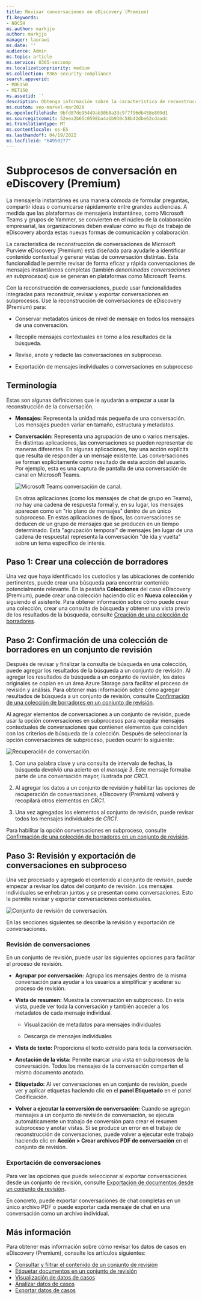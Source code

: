 ```yaml
---
title: Revisar conversaciones en eDiscovery (Premium)
f1.keywords:
- NOCSH
ms.author: markjjo
author: markjjo
manager: laurawi
ms.date: ''
audience: Admin
ms.topic: article
ms.service: O365-seccomp
ms.localizationpriority: medium
ms.collection: M365-security-compliance
search.appverid:
- MOE150
- MET150
ms.assetid: ''
description: Obtenga información sobre la característica de reconstrucción de conversaciones en Microsoft Purview eDiscovery (Premium) (denominado subproceso de conversación) para reconstruir, revisar y exportar conversaciones de chat en grupos de Microsoft Teams y Yammer.
ms.custom: seo-marvel-mar2020
ms.openlocfilehash: 9bfd87de95449ab30b8a33c9f7f96db458e809d1
ms.sourcegitcommit: 52eea2b65c0598ba4a1b930c58b42dbe62cdaadc
ms.translationtype: MT
ms.contentlocale: es-ES
ms.lasthandoff: 04/19/2022
ms.locfileid: "64950277"
---
```

# <a name="conversation-threading-in-ediscovery-premium"></a>Subprocesos de conversación en eDiscovery (Premium)

La mensajería instantánea es una manera cómoda de formular preguntas, compartir ideas o comunicarse rápidamente entre grandes audiencias. A medida que las plataformas de mensajería instantánea, como Microsoft Teams y grupos de Yammer, se convierten en el núcleo de la colaboración empresarial, las organizaciones deben evaluar cómo su flujo de trabajo de eDiscovery aborda estas nuevas formas de comunicación y colaboración.

La característica de reconstrucción de conversaciones de Microsoft Purview eDiscovery (Premium) está diseñada para ayudarle a identificar contenido contextual y generar vistas de conversación distintas. Esta funcionalidad le permite revisar de forma eficaz y rápida conversaciones de mensajes instantáneos completas (también *denominadas conversaciones en subprocesos*) que se generan en plataformas como Microsoft Teams.

Con la reconstrucción de conversaciones, puede usar funcionalidades integradas para reconstruir, revisar y exportar conversaciones en subprocesos. Use la reconstrucción de conversaciones de eDiscovery (Premium) para:

- Conservar metadatos únicos de nivel de mensaje en todos los mensajes de una conversación.

- Recopile mensajes contextuales en torno a los resultados de la búsqueda.

- Revise, anote y redacte las conversaciones en subproceso.

- Exportación de mensajes individuales o conversaciones en subproceso

## <a name="terminology"></a>Terminología

Estas son algunas definiciones que le ayudarán a empezar a usar la reconstrucción de la conversación.

- **Mensajes:** Representa la unidad más pequeña de una conversación. Los mensajes pueden variar en tamaño, estructura y metadatos.

- **Conversación:** Representa una agrupación de uno o varios mensajes. En distintas aplicaciones, las conversaciones se pueden representar de maneras diferentes. En algunas aplicaciones, hay una acción explícita que resulta de responder a un mensaje existente. Las conversaciones se forman explícitamente como resultado de esta acción del usuario. Por ejemplo, esta es una captura de pantalla de una conversación de canal en Microsoft Teams.

   ![Microsoft Teams conversación de canal.](../media/threadedchat.png)

   En otras aplicaciones (como los mensajes de chat de grupo en Teams), no hay una cadena de respuesta formal y, en su lugar, los mensajes aparecen como un "río plano de mensajes" dentro de un único subproceso. En estas aplicaciones de tipos, las conversaciones se deducen de un grupo de mensajes que se producen en un tiempo determinado. Esta "agrupación temporal" de mensajes (en lugar de una cadena de respuesta) representa la conversación "de ida y vuelta" sobre un tema específico de interés.

## <a name="step-1-create-a-draft-collection"></a>Paso 1: Crear una colección de borradores

Una vez que haya identificado los custodios y las ubicaciones de contenido pertinentes, puede crear una búsqueda para encontrar contenido potencialmente relevante. En la pestaña **Colecciones** del caso eDiscovery (Premium), puede crear una colección haciendo clic en **Nueva colección** y siguiendo el asistente. Para obtener información sobre cómo puede crear una colección, crear una consulta de búsqueda y obtener una vista previa de los resultados de la búsqueda, consulte [Creación de una colección de borradores](create-draft-collection.md).

## <a name="step-2-commit-a-draft-collection-to-a-review-set"></a>Paso 2: Confirmación de una colección de borradores en un conjunto de revisión

Después de revisar y finalizar la consulta de búsqueda en una colección, puede agregar los resultados de la búsqueda a un conjunto de revisión. Al agregar los resultados de búsqueda a un conjunto de revisión, los datos originales se copian en un área Azure Storage para facilitar el proceso de revisión y análisis. Para obtener más información sobre cómo agregar resultados de búsqueda a un conjunto de revisión, consulte [Confirmación de una colección de borradores en un conjunto de revisión](commit-draft-collection.md).

Al agregar elementos de conversaciones a un conjunto de revisión, puede usar la opción conversaciones en subprocesos para recopilar mensajes contextuales de conversaciones que contienen elementos que coinciden con los criterios de búsqueda de la colección. Después de seleccionar la opción conversaciones de subproceso, pueden ocurrir lo siguiente:

  ![Recuperación de conversación.](../media/messagesandconversations.png)

1. Con una palabra clave y una consulta de intervalo de fechas, la búsqueda devolvió una acierto en el *mensaje 3*. Este mensaje formaba parte de una conversación mayor, ilustrada por *CRC1*.

2. Al agregar los datos a un conjunto de revisión y habilitar las opciones de recuperación de conversaciones, eDiscovery (Premium) volverá y recopilará otros elementos en *CRC1*.

3. Una vez agregados los elementos al conjunto de revisión, puede revisar todos los mensajes individuales de *CRC1*.

Para habilitar la opción conversaciones en subproceso, consulte [Confirmación de una colección de borradores en un conjunto de revisión](commit-draft-collection.md#commit-a-draft-collection-to-a-review-set).

## <a name="step-3-review-and-export-threaded-conversations"></a>Paso 3: Revisión y exportación de conversaciones en subproceso

Una vez procesado y agregado el contenido al conjunto de revisión, puede empezar a revisar los datos del conjunto de revisión. Los mensajes individuales se enhebran juntos y se presentan como conversaciones. Esto le permite revisar y exportar conversaciones contextuales.

  ![Conjunto de revisión de conversación.](../media/ConversationRSOptions.PNG)

En las secciones siguientes se describe la revisión y exportación de conversaciones.

### <a name="reviewing-conversations"></a>Revisión de conversaciones

En un conjunto de revisión, puede usar las siguientes opciones para facilitar el proceso de revisión.

- **Agrupar por conversación:** Agrupa los mensajes dentro de la misma conversación para ayudar a los usuarios a simplificar y acelerar su proceso de revisión.

- **Vista de resumen:** Muestra la conversación en subproceso. En esta vista, puede ver toda la conversación y también acceder a los metadatos de cada mensaje individual.

   - Visualización de metadatos para mensajes individuales

   - Descarga de mensajes individuales

- **Vista de texto:** Proporciona el texto extraído para toda la conversación.

- **Anotación de la vista:** Permite marcar una vista en subprocesos de la conversación. Todos los mensajes de la conversación comparten el mismo documento anotado.

- **Etiquetado:** Al ver conversaciones en un conjunto de revisión, puede ver y aplicar etiquetas haciendo clic en el **panel Etiquetado** en el panel Codificación.

- **Volver a ejecutar la conversión de conversación:** Cuando se agregan mensajes a un conjunto de revisión de conversación, se ejecuta automáticamente un trabajo de conversión para crear el resumen subproceso y anotar vistas. Si se produce un error en el trabajo de reconstrucción de conversaciones, puede volver a ejecutar este trabajo haciendo clic en **Acción > Crear archivos PDF de conversación** en el conjunto de revisión.

### <a name="exporting-conversations"></a>Exportación de conversaciones

Para ver las opciones que puede seleccionar al exportar conversaciones desde un conjunto de revisión, consulte [Exportación de documentos desde un conjunto de revisión](export-documents-from-review-set.md#export-options).

En concreto, puede exportar conversaciones de chat completas en un único archivo PDF o puede exportar cada mensaje de chat en una conversación como un archivo individual.

## <a name="more-information"></a>Más información

Para obtener más información sobre cómo revisar los datos de casos en eDiscovery (Premium), consulte los artículos siguientes:

- [Consultar y filtrar el contenido de un conjunto de revisión](review-set-search.md)
- [Etiquetar documentos en un conjunto de revisión](tagging-documents.md)
- [Visualización de datos de casos](view-documents-in-review-set.md)
- [Analizar datos de casos](analyzing-data-in-review-set.md)
- [Exportar datos de casos](exporting-data-ediscover20.md)
